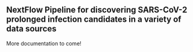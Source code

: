 ## NextFlow Pipeline for discovering SARS-CoV-2 prolonged infection candidates in a variety of data sources

More documentation to come!